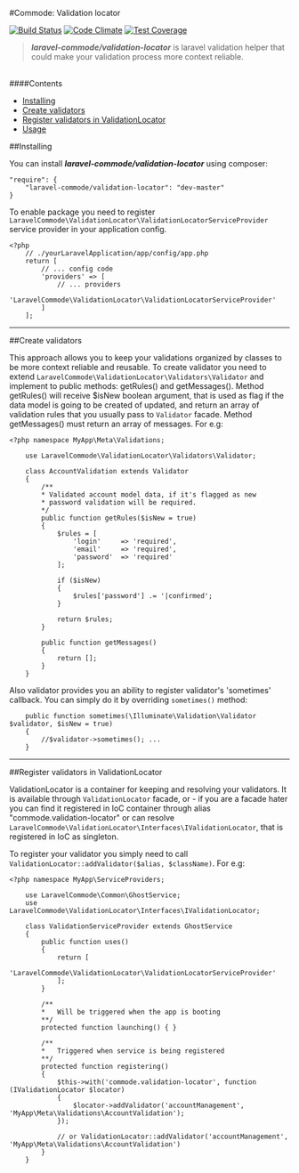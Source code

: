 #Commode: Validation locator

[![Build Status](https://travis-ci.org/laravel-commode/validation-locator.svg?branch=master)](https://travis-ci.org/laravel-commode/validation-locator)
[![Code Climate](https://codeclimate.com/github/laravel-commode/validation-locator/badges/gpa.svg)](https://codeclimate.com/github/laravel-commode/validation-locator)
[![Test Coverage](https://codeclimate.com/github/laravel-commode/validation-locator/badges/coverage.svg)](https://codeclimate.com/github/laravel-commode/validation-locator)

>**_laravel-commode/validation-locator_** is laravel validation helper that could make your validation process
more context reliable.

<br />
####Contents

+ <a href="#installing">Installing</a>
+ <a href="#validator">Create validators</a>
+ <a href="#locator">Register validators in ValidationLocator</a>
+ <a href="#usage">Usage</a>


##<a name="service">Installing</a>

You can install ___laravel-commode/validation-locator___ using composer:

    "require": {
        "laravel-commode/validation-locator": "dev-master"
    }

To enable package you need to register ``LaravelCommode\ValidationLocator\ValidationLocatorServiceProvider``
service provider in your application config.

    <?php
        // ./yourLaravelApplication/app/config/app.php
        return [
            // ... config code
            'providers' => [
                // ... providers
                'LaravelCommode\ValidationLocator\ValidationLocatorServiceProvider'
            ]
        ];
<hr />
##<a name="validator">Create validators</a>

This approach allows you to keep your validations organized by classes to be more context reliable and reusable.
To create validator you need to extend `LaravelCommode\ValidationLocator\Validators\Validator` and implement
to public methods: getRules() and getMessages(). Method getRules() will receive $isNew boolean argument, that
is used as flag if the data model is going to be created of updated, and return an array of validation rules
that you usually pass to `Validator` facade. Method getMessages() must return an array of messages. For e.g:

    <?php namespace MyApp\Meta\Validations;

        use LaravelCommode\ValidationLocator\Validators\Validator;

        class AccountValidation extends Validator
        {
            /**
            * Validated account model data, if it's flagged as new
            * password validation will be required.
            */
            public function getRules($isNew = true)
            {
                $rules = [
                    'login'     => 'required',
                    'email'     => 'required',
                    'password'  => 'required'
                ];

                if ($isNew)
                {
                    $rules['password'] .= '|confirmed';
                }

                return $rules;
            }

            public function getMessages()
            {
                return [];
            }
        }

Also validator provides you an ability to register validator's 'sometimes' callback. You can simply do it by
overriding ``sometimes()`` method:

        public function sometimes(\Illuminate\Validation\Validator $validator, $isNew = true)
        {
            //$validator->sometimes(); ...
        }
<hr />
##<a name="locator">Register validators in ValidationLocator</a>

ValidationLocator is a container for keeping and resolving your validators. It is available through
``ValidationLocator`` facade, or - if you are a facade hater you can find it registered in IoC container
through alias "commode.validation-locator" or can resolve
``LaravelCommode\ValidationLocator\Interfaces\IValidationLocator``, that is registered in IoC as singleton.

To register your validator you simply need to call ``ValidationLocator::addValidator($alias, $className)``. For
e.g:


    <?php namespace MyApp\ServiceProviders;

        use LaravelCommode\Common\GhostService;
        use LaravelCommode\ValidationLocator\Interfaces\IValidationLocator;

        class ValidationServiceProvider extends GhostService
        {
            public function uses()
            {
                return [
                    'LaravelCommode\ValidationLocator\ValidationLocatorServiceProvider'
                ];
            }

            /**
            *   Will be triggered when the app is booting
            **/
            protected function launching() { }

            /**
            *   Triggered when service is being registered
            **/
            protected function registering()
            {
                $this->with('commode.validation-locator', function (IValidationLocator $locator)
                {
                    $locator->addValidator('accountManagement', 'MyApp\Meta\Validations\AccountValidation');
                });

                // or ValidationLocator::addValidator('accountManagement', 'MyApp\Meta\Validations\AccountValidation')
            }
        }